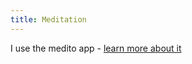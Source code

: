```yaml
---
title: Meditation
---
```


I use the medito app - [learn more about it](https://meditofoundation.org/medito-app)